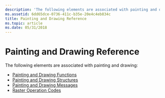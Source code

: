 ```yaml
---
description: 'The following elements are associated with painting and drawing:'
ms.assetid: 6dd65dce-0736-411c-b35e-20e4c4eb834c
title: Painting and Drawing Reference
ms.topic: article
ms.date: 05/31/2018
---
```


# Painting and Drawing Reference

The following elements are associated with painting and drawing:

-   [Painting and Drawing Functions](painting-and-drawing-functions.md)
-   [Painting and Drawing Structures](painting-and-drawing-structures.md)
-   [Painting and Drawing Messages](painting-and-drawing-messages.md)
-   [Raster Operation Codes](raster-operation-codes.md)

 

 



